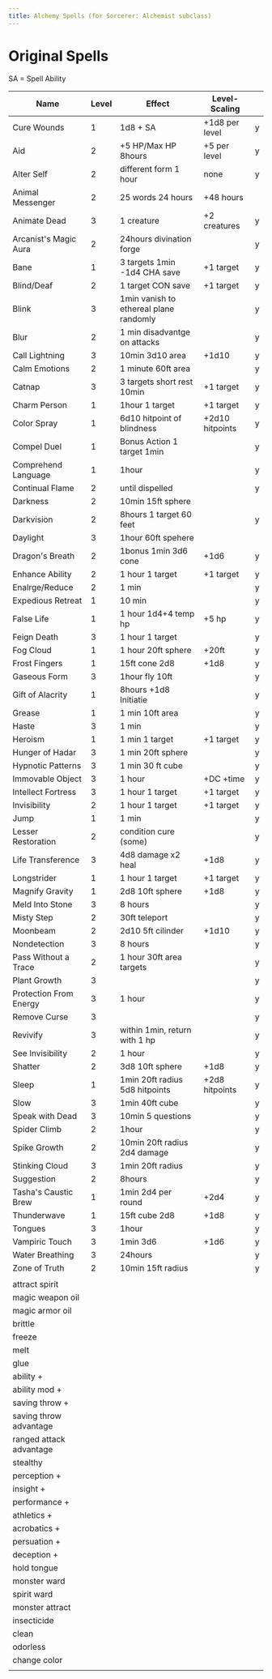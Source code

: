 ```yaml
---
title: Alchemy Spells (for Sorcerer: Alchemist subclass)
---
```


# Original Spells

SA = Spell Ability

| Name                    | Level | Effect                                 | Level-Scaling   |   |
|-------------------------|-------|----------------------------------------|-----------------|---|
| Cure Wounds             | 1     | 1d8 + SA                               | +1d8 per level  | y |
| Aid                     | 2     | +5 HP/Max HP 8hours                    | +5 per level    | y |
| Alter Self              | 2     | different form 1 hour                  | none            | y |
| Animal Messenger        | 2     | 25 words 24 hours                      | +48 hours       |   |
| Animate Dead            | 3     | 1 creature                             | +2 creatures    | y |
| Arcanist's Magic Aura   | 2     | 24hours divination forge               |                 | y |
| Bane                    | 1     | 3 targets 1min -1d4 CHA save           | +1 target       | y |
| Blind/Deaf              | 2     | 1 target CON save                      | +1 target       | y |
| Blink                   | 3     | 1min vanish to ethereal plane randomly |                 | y |
| Blur                    | 2     | 1 min disadvantge on attacks           |                 | y |
| Call Lightning          | 3     | 10min 3d10 area                        | +1d10           | y |
| Calm Emotions           | 2     | 1 minute 60ft area                     |                 | y |
| Catnap                  | 3     | 3 targets short rest 10min             | +1 target       | y |
| Charm Person            | 1     | 1hour 1 target                         | +1 target       | y |
| Color Spray             | 1     | 6d10 hitpoint of blindness             | +2d10 hitpoints | y |
| Compel Duel             | 1     | Bonus Action 1 target 1min             |                 | y |
| Comprehend Language     | 1     | 1hour                                  |                 | y |
| Continual Flame         | 2     | until dispelled                        |                 | y |
| Darkness                | 2     | 10min 15ft sphere                      |                 |   |
| Darkvision              | 2     | 8hours 1 target 60 feet                |                 | y |
| Daylight                | 3     | 1hour 60ft spehere                     |                 |   |
| Dragon's Breath         | 2     | 1bonus 1min 3d6 cone                   | +1d6            | y |
| Enhance Ability         | 2     | 1 hour 1 target                        | +1 target       | y |
| Enalrge/Reduce          | 2     | 1 min                                  |                 | y |
| Expedious Retreat       | 1     | 10 min                                 |                 | y |
| False Life              | 1     | 1 hour 1d4+4 temp hp                   | +5 hp           | y |
| Feign Death             | 3     | 1 hour 1 target                        |                 | y |
| Fog Cloud               | 1     | 1 hour 20ft sphere                     | +20ft           | y |
| Frost Fingers           | 1     | 15ft cone 2d8                          | +1d8            | y |
| Gaseous Form            | 3     | 1hour fly 10ft                         |                 | y |
| Gift of Alacrity        | 1     | 8hours +1d8 Initiatie                  |                 | y |
| Grease                  | 1     | 1 min 10ft area                        |                 | y |
| Haste                   | 3     | 1 min                                  |                 | y |
| Heroism                 | 1     | 1 min 1 target                         | +1 target       | y |
| Hunger of Hadar         | 3     | 1 min 20ft sphere                      |                 | y |
| Hypnotic Patterns       | 3     | 1 min 30 ft cube                       |                 | y |
| Immovable Object        | 3     | 1 hour                                 | +DC +time       | y |
| Intellect Fortress      | 3     | 1 hour 1 target                        | +1 target       | y |
| Invisibility            | 2     | 1 hour 1 target                        | +1 target       | y |
| Jump                    | 1     | 1 min                                  |                 | y |
| Lesser Restoration      | 2     | condition cure (some)                  |                 | y |
| Life Transference       | 3     | 4d8 damage x2 heal                     | +1d8            | y |
| Longstrider             | 1     | 1 hour 1 target                        | +1 target       | y |
| Magnify Gravity         | 1     | 2d8 10ft sphere                        | +1d8            | y |
| Meld Into Stone         | 3     | 8 hours                                |                 | y |
| Misty Step              | 2     | 30ft teleport                          |                 | y |
| Moonbeam                | 2     | 2d10 5ft cilinder                      | +1d10           | y |
| Nondetection            | 3     | 8 hours                                |                 | y |
| Pass Without a Trace    | 2     | 1 hour 30ft area targets               |                 | y |
| Plant Growth            | 3     |                                        |                 | y |
| Protection From Energy  | 3     | 1 hour                                 |                 | y |
| Remove Curse            | 3     |                                        |                 | y |
| Revivify                | 3     | within 1min, return with 1 hp          |                 | y |
| See Invisibility        | 2     | 1 hour                                 |                 | y |
| Shatter                 | 2     | 3d8 10ft sphere                        | +1d8            | y |
| Sleep                   | 1     | 1min 20ft radius 5d8 hitpoints         | +2d8 hitpoints  | y |
| Slow                    | 3     | 1min 40ft cube                         |                 | y |
| Speak with Dead         | 3     | 10min 5 questions                      |                 | y |
| Spider Climb            | 2     | 1hour                                  |                 | y |
| Spike Growth            | 2     | 10min 20ft radius 2d4 damage           |                 | y |
| Stinking Cloud          | 3     | 1min 20ft radius                       |                 | y |
| Suggestion              | 2     | 8hours                                 |                 | y |
| Tasha's Caustic Brew    | 1     | 1min 2d4 per round                     | +2d4            | y |
| Thunderwave             | 1     | 15ft cube 2d8                          | +1d8            | y |
| Tongues                 | 3     | 1hour                                  |                 | y |
| Vampiric Touch          | 3     | 1min 3d6                               | +1d6            | y |
| Water Breathing         | 3     | 24hours                                |                 | y |
| Zone of Truth           | 2     | 10min 15ft radius                      |                 | y |
|                         |       |                                        |                 |   |
| attract spirit          |       |                                        |                 |   |
| magic weapon oil        |       |                                        |                 |   |
| magic armor oil         |       |                                        |                 |   |
| brittle                 |       |                                        |                 |   |
| freeze                  |       |                                        |                 |   |
| melt                    |       |                                        |                 |   |
| glue                    |       |                                        |                 |   |
| ability +               |       |                                        |                 |   |
| ability mod +           |       |                                        |                 |   |
| saving throw +          |       |                                        |                 |   |
| saving throw advantage  |       |                                        |                 |   |
| ranged attack advantage |       |                                        |                 |   |
| stealthy                |       |                                        |                 |   |
| perception +            |       |                                        |                 |   |
| insight +               |       |                                        |                 |   |
| performance +           |       |                                        |                 |   |
| athletics +             |       |                                        |                 |   |
| acrobatics +            |       |                                        |                 |   |
| persuation +            |       |                                        |                 |   |
| deception +             |       |                                        |                 |   |
| hold tongue             |       |                                        |                 |   |
| monster ward            |       |                                        |                 |   |
| spirit ward             |       |                                        |                 |   |
| monster attract         |       |                                        |                 |   |
| insecticide             |       |                                        |                 |   |
| clean                   |       |                                        |                 |   |
| odorless                |       |                                        |                 |   |
| change color            |       |                                        |                 |   |
|                         |       |                                        |                 |   |
